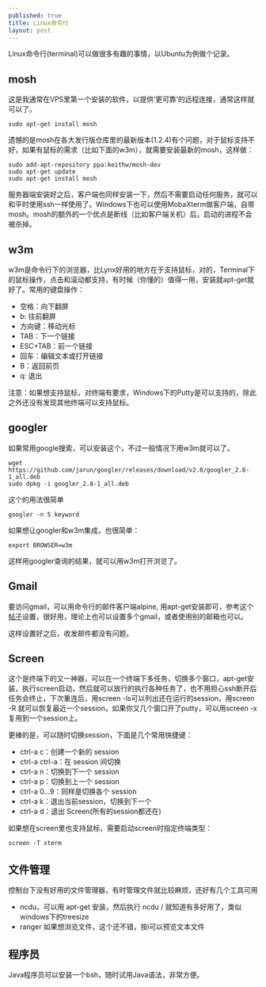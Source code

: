 ```yaml
---
published: true
title: Linux命令行
layout: post
---
```

Linux命令行(terminal)可以做很多有趣的事情，以Ubuntu为例做个记录。

## mosh

这是我通常在VPS里第一个安装的软件，以提供‘更可靠’的远程连接，通常这样就可以了。

```
sudo apt-get install mosh
```

遗憾的是mosh在各大发行版仓库里的最新版本(1.2.4)有个问题，对于鼠标支持不好，如果有鼠标的需求（比如下面的w3m），就需要安装最新的mosh，这样做：

```
sudo add-apt-repository ppa:keithw/mosh-dev
sudo apt-get update
sudo apt-get install mosh
```

服务器端安装好之后，客户端也同样安装一下，然后不需要启动任何服务，就可以和平时使用ssh一样使用了。Windows下也可以使用MobaXterm做客户端，自带mosh。mosh的额外的一个优点是断线（比如客户端关机）后，启动的进程不会被杀掉。

## w3m

w3m是命令行下的浏览器，比Lynx好用的地方在于支持鼠标，对的，Terminal下的鼠标操作，点击和滚动都支持，有时候（你懂的）值得一用，安装就apt-get就好了。常用的键盘操作：

- 空格：向下翻屏
- b: 往前翻屏
- 方向键：移动光标
- TAB：下一个链接
- ESC+TAB：前一个链接
- 回车：编辑文本或打开链接
- B：返回前页
- q: 退出

注意：如果想支持鼠标，对终端有要求，Windows下的Putty是可以支持的，除此之外还没有发现其他终端可以支持鼠标。

## googler

如果常用google搜索，可以安装这个，不过一般情况下用w3m就可以了。

```
wget https://github.com/jarun/googler/releases/download/v2.8/googler_2.8-1_all.deb
sudo dpkg -i googler_2.8-1_all.deb
```

这个的用法很简单

```
googler -n 5 keyword
````

如果想让googler和w3m集成，也很简单：

```
export BROWSER=w3m
```

这样用googler查询的结果，就可以用w3m打开浏览了。

## Gmail

要访问gmail，可以用命令行的邮件客户端alpine, 用apt-get安装即可，参考这个[帖子](http://askubuntu.com/questions/130899/how-can-i-configure-alpine-to-read-my-gmail-in-ubuntu)设置，很好用，理论上也可以设置多个gmail，或者使用别的邮箱也可以。

这样设置好之后，收发邮件都没有问题。

## Screen

这个是终端下的又一神器，可以在一个终端下多任务，切换多个窗口，apt-get安装，执行screen启动，然后就可以放行的执行各种任务了，也不用担心ssh断开后任务会终止，下次重连后，用screen -ls可以列出还在运行的session，用screen -R 就可以恢复最近一个session，如果你又几个窗口开了putty，可以用screen -x复用到一个session上。

更棒的是，可以随时切换session，下面是几个常用快捷键：

* ctrl-a c：创建一个新的 session
* ctrl-a ctrl-a：在 session 间切换
* ctrl-a n：切换到下一个 session
* ctrl-a p：切换到上一个 session
* ctrl-a 0…9：同样是切换各个 session
* ctrl-a k：退出当前session，切换到下一个
* ctrl-a d：退出 Screen(所有的session都还在)


如果想在screen里也支持鼠标，需要启动screen时指定终端类型：

```
screen -T xterm
```

## 文件管理

控制台下没有好用的文件管理器，有时管理文件就比较麻烦，还好有几个工具可用

* ncdu，可以用 apt-get 安装，然后执行 ncdu / 就知道有多好用了，类似windows下的treesize
* ranger 如果想浏览文件，这个还不错，按i可以预览文本文件

## 程序员

Java程序员可以安装一个bsh，随时试用Java语法，非常方便。

